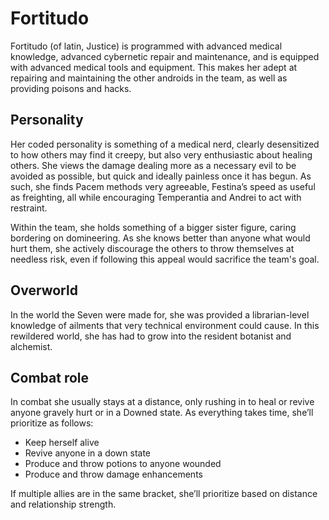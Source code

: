 # Fortitudo

Fortitudo (of latin, Justice) is programmed with advanced medical knowledge, advanced cybernetic repair and maintenance, and is equipped with advanced medical tools and equipment. This makes her adept at repairing and maintaining the other androids in the team, as well as providing poisons and hacks.

## Personality

Her coded personality is something of a medical nerd, clearly desensitized to how others may find it creepy, but also very enthusiastic about healing others. She views the damage dealing more as a necessary evil to be avoided as possible, but quick and ideally painless once it has begun. As such, she finds Pacem methods very agreeable, Festina’s speed as useful as freighting, all while encouraging Temperantia and Andrei to act with restraint.

Within the team, she holds something of a bigger sister figure, caring bordering on domineering. As she knows better than anyone what would hurt them, she actively discourage the others to throw themselves at needless risk, even if following this appeal would sacrifice the team's goal.

## Overworld

In the world the Seven were made for, she was provided a librarian-level knowledge of ailments that very technical environment could cause. In this rewildered world, she has had to grow into the resident botanist and alchemist.

## Combat role

In combat she usually stays at a distance, only rushing in to heal or revive anyone gravely hurt or in a Downed state. As everything takes time, she’ll prioritize as follows:

- Keep herself alive
- Revive anyone in a down state
- Produce and throw potions to anyone wounded
- Produce and throw damage enhancements

If multiple allies are in the same bracket, she’ll prioritize based on distance and relationship strength.
